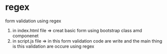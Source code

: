 # regex
form validation using regex

1. in index.html file => creat basic form using bootstrap class amd componenet 
2. in script.js file  => in this form validation code are write and the main thing is this validation are occure using regex
 
